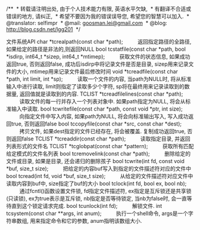 /**
 * 转载请注明出处, 由于个人技术能力有限, 英语水平欠缺,
 * 有翻译不合适或错误的地方, 请纠正,
 * 希望不要因为我的错误误导您, 希望您的智慧可以加入.
 * @translator: selfimpr
 * @mail: goosman.lei@gmail.com
 * @blog: http://blog.csdn.net/lgg201
 */
 
 

文件系统API
char *tcrealpath(const char *path);
         返回指定路径的全路径, 如果给定的路径是非法的,则返回NULL
bool tcstatfile(const char *path, bool
*isdirp, int64_t *sizep, int64_t *mtimep);
         获取文件的状态信息, 如果成功返回true, 否则返回false, 成功后isdirp中将记录文件是否是目录, sizep用来记录文件的大小, mtimep用来记录文件最后修改时间
void *tcreadfile(const char *path, int
limit, int *sp);
         读取一个文件的内容, 当path为NULL时, 将从标准输入中进行读取, limit则指定了读取多少个字符, sp将在最终用来记录读取到的数据量, 返回值就是读取到的内容.
TCLIST *tcreadfilelines(const char *path);
         读取文件的每一行并存入一个列表对象中. 如果path指定为NULL, 将会从标准输入中读取.
bool tcwritefile(const char *path, const
void *ptr, int size);
         向指定文件中写入内容, 如果path为NULL, 将会向标准输出写入, 写入成功返回true, 否则返回false
bool tccopyfile(const char *src, const char
*dest);
         拷贝文件, 如果dest指定的文件已经存在, 将会被覆盖. 复制成功返回true, 否则返回false
TCLIST *tcreaddir(const char *path);
         读取指定目录, 并返回列表形式的文件名
TCLIST *tcglobpat(const char *pattern);
         获取所有匹配给定模式的文件名列表
bool tcremovelink(const char *path);
         删除给定的文件或目录, 如果是目录, 还会递归的删除孩子
bool tcwrite(int fd, const void *buf,
size_t size);
         把给定的内容buf写入到指定的文件描述符对应的文件中
bool tcread(int fd, void *buf, size_t
size);
         从给定的文件描述符对应文件中读取内容到buf中, size指定了buf的大小
bool tclock(int fd, bool ex, bool nb);
         通过fcntl()函数设置文件锁, fd指定文件描述符, ex指定是互斥锁还是共享锁(只读锁), ex为true表示是互斥锁, nb指定是否等待锁定, 当nb为false时, 会一直等待直到这个锁定请求完成.
bool tcunlock(int fd);
         解锁文件.
int tcsystem(const char **args, int anum);
         执行一个shell命令, args是一个字符串数组, 用来指定命令和它的参数, anum指明该数组大小.
 
